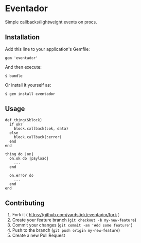 # Eventador

Simple callbacks/lightweight events on procs.

## Installation

Add this line to your application's Gemfile:

    gem 'eventador'

And then execute:

    $ bundle

Or install it yourself as:

    $ gem install eventador

## Usage

    def thing(&block)
      if ok?
        block.callback(:ok, data)
      else
        block.callback(:error)
      end
    end

    thing do |on|
      on.ok do |payload|
        ...
      end

      on.error do
        ...
      end
    end

## Contributing

1. Fork it ( https://github.com/yardstick/eventador/fork )
2. Create your feature branch (`git checkout -b my-new-feature`)
3. Commit your changes (`git commit -am 'Add some feature'`)
4. Push to the branch (`git push origin my-new-feature`)
5. Create a new Pull Request
